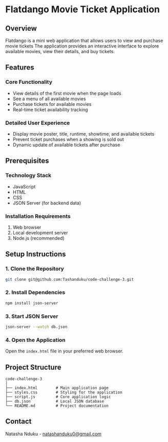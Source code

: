 # Flatdango Movie Ticket Application

## Overview

Flatdango is a mini web application that allows users to view and purchase movie tickets The application provides an interactive interface to explore available movies, view their details, and buy tickets.

## Features

### Core Functionality
- View details of the first movie when the page loads
- See a menu of all available movies
- Purchase tickets for available movies
- Real-time ticket availability tracking

### Detailed User Experience
- Display movie poster, title, runtime, showtime, and available tickets
- Prevent ticket purchases when a showing is sold out
- Dynamic update of available tickets after purchase

## Prerequisites

### Technology Stack
- JavaScript
- HTML
- CSS
- JSON Server (for backend data)

### Installation Requirements
1. Web browser
2. Local development server
3. Node.js (recommended)

## Setup Instructions

### 1. Clone the Repository
```bash
git clone git@github.com:Tashanduku/code-challenge-3.git
```

### 2. Install Dependencies
```bash
npm install json-server
```

### 3. Start JSON Server
```bash
json-server --watch db.json
```

### 4. Open the Application
Open the `index.html` file in your preferred web browser.

## Project Structure
```
code-challenge-3
│
├── index.html        # Main application page
├── styles.css        # Styling for the application
├── script.js         # Core application logic
├── db.json           # Local JSON database
└── README.md         # Project documentation
```


## Contact
Natasha Nduku - natashanduku0@gmail.com

